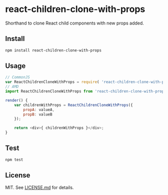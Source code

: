 # react-children-clone-with-props #

Shorthand to clone React child components with new props added.

## Install ##

```sh
npm install react-children-clone-with-props
```

## Usage ##

```js
// CommonJS
var ReactChildrenCloneWithProps = require( 'react-children-clone-with-props' );
// AMD
import ReactChildrenCloneWithProps from 'react-children-clone-with-props';

render() {
    var childrenWithProps = ReactChildrenCloneWithProps({
        propA: valueA,
        propB: valueB
    });

    return <div>{ childrenWithProps }</div>;
}

```

## Test ##

```js
npm test

```

## License ##

MIT. See [LICENSE.md](http://github.com/szchenghuang/react-children-clone-with-props/blob/master/LICENSE.md) for details.
